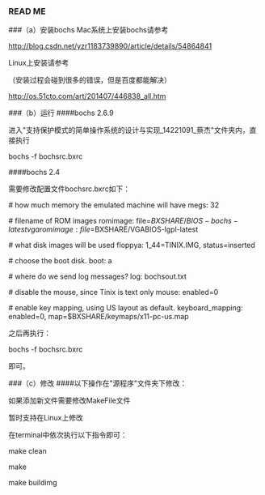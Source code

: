 ### READ ME
###（a）安装bochs
Mac系统上安装bochs请参考

http://blog.csdn.net/yzr1183739890/article/details/54864841

Linux上安装请参考

（安装过程会碰到很多的错误，但是百度都能解决）

http://os.51cto.com/art/201407/446838_all.htm

###（b）运行
####bochs 2.6.9

进入"支持保护模式的简单操作系统的设计与实现\_14221091\_蔡杰"文件夹内，直接执行

bochs -f bochsrc.bxrc

####bochs 2.4

需要修改配置文件bochsrc.bxrc如下：

\# how much memory the emulated machine will have
megs: 32

\# filename of ROM images
romimage: file=$BXSHARE/BIOS-bochs-latest
vgaromimage: file=$BXSHARE/VGABIOS-lgpl-latest

\# what disk images will be used 
floppya: 1_44=TINIX.IMG, status=inserted

\# choose the boot disk.
boot: a

\# where do we send log messages?
log: bochsout.txt

\# disable the mouse, since Tinix is text only
mouse: enabled=0

\# enable key mapping, using US layout as default.
keyboard_mapping: enabled=0, map=$BXSHARE/keymaps/x11-pc-us.map

之后再执行：

bochs -f bochsrc.bxrc

即可。

###（c）修改
####以下操作在"源程序"文件夹下修改：

如果添加新文件需要修改MakeFile文件

暂时支持在Linux上修改

在terminal中依次执行以下指令即可：

make clean

make 

make buildimg

